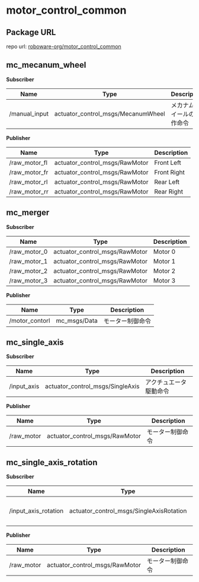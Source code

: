 # motor_control_common

## Package URL

repo url: [roboware-org/motor_control_common](https://github.com/roboware-org/motor_control_common)


## mc_mecanum_wheel

**Subscriber**

| Name | Type | Description |
|--|--|--|
| /manual_input | actuator_control_msgs/MecanumWheel | メカナムホイールの操作命令 |

**Publisher**

| Name | Type | Description |
|--|--|--|
| /raw_motor_fl | actuator_control_msgs/RawMotor | Front Left |
| /raw_motor_fr | actuator_control_msgs/RawMotor | Front Right |
| /raw_motor_rl | actuator_control_msgs/RawMotor | Rear Left |
| /raw_motor_rr | actuator_control_msgs/RawMotor | Rear Right |

## mc_merger

**Subscriber**

| Name | Type | Description |
|--|--|--|
| /raw_motor_0 | actuator_control_msgs/RawMotor | Motor 0 |
| /raw_motor_1 | actuator_control_msgs/RawMotor | Motor 1 |
| /raw_motor_2 | actuator_control_msgs/RawMotor | Motor 2 |
| /raw_motor_3 | actuator_control_msgs/RawMotor | Motor 3 |

**Publisher**

| Name | Type | Description |
|--|--|--|
| /motor_contorl | mc_msgs/Data | モーター制御命令 |

## mc_single_axis

**Subscriber**

| Name | Type | Description |
|--|--|--|
| /input_axis | actuator_control_msgs/SingleAxis | アクチュエータ駆動命令 |

**Publisher**

| Name | Type | Description |
|--|--|--|
| /raw_motor | actuator_control_msgs/RawMotor | モーター制御命令 |


## mc_single_axis_rotation

**Subscriber**

| Name | Type | Description |
|--|--|--|
| /input_axis_rotation | actuator_control_msgs/SingleAxisRotation | アクチュエータ駆動命令 |

**Publisher**

| Name | Type | Description |
|--|--|--|
| /raw_motor | actuator_control_msgs/RawMotor | モーター制御命令 |